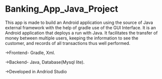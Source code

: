 # Banking_App_Java_Project

This app is made to build an Android application using the source of Java external framework with the help of gradle use of the GUI Interface. It is an Android application that deploys a run with Java. It facilitates the transfer of money between multiple users, keeping the information to see the customer, and records of all transactions thus well performed. 

->Frontend- Gradle, Xml. 
 
->Backend- Java, Database(Mysql lite). 
 
->Developed in Andriod Studio
